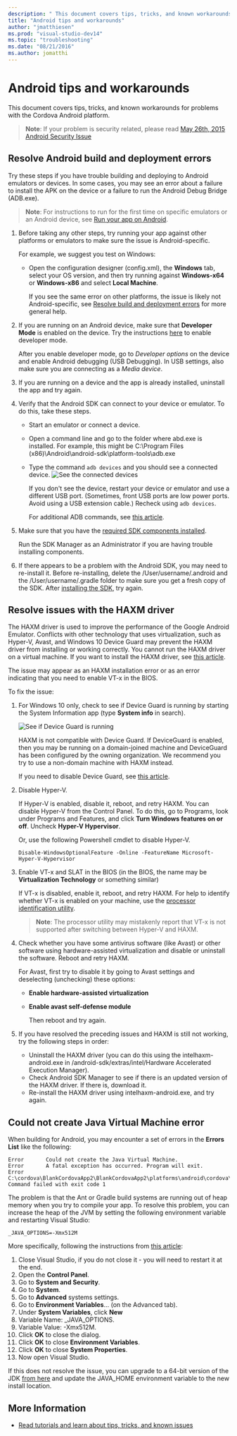 ```yaml
--- 
description: " This document covers tips, tricks, and known workarounds for problems with the Cordova Android platform."
title: "Android tips and workarounds"
author: "jmatthiesen"
ms.prod: "visual-studio-dev14"
ms.topic: "troubleshooting"
ms.date: "08/21/2016"
ms.author: jomatthi
--- 
```


# Android tips and workarounds
This document covers tips, tricks, and known workarounds for problems with the Cordova Android platform.
> **Note**: If your problem is security related, please read [May 26th, 2015 Android Security Issue](./android/security-05-26-2015/android-security-05-26-2015-readme.md)

<a name="android"></a>
## Resolve Android build and deployment errors

Try these steps if you have trouble building and deploying to Android emulators or devices. In some cases, you may see an error about a failure to install the APK on the device or a failure to run the Android Debug Bridge (ADB.exe).

>**Note**: For instructions to run for the first time on specific emulators or an Android device, see [Run your app on Android](../build-deploy/run-app-android-emulator.md).

1. Before taking any other steps, try running your app against other platforms or emulators to make sure the issue is Android-specific.

    For example, we suggest you test on Windows:
   * Open the configuration designer (config.xml), the **Windows** tab, select your OS version, and then try running against **Windows-x64** or **Windows-x86** and select **Local Machine**.

     If you see the same error on other platforms, the issue is likely not Android-specific, see [Resolve build and deployment errors](../tips-workarounds/general-tips.md) for more general help.

2. If you are running on an Android device, make sure that **Developer Mode** is enabled on the device. Try the instructions [here](http://www.greenbot.com/article/2457986/how-to-enable-developer-options-on-your-android-phone-or-tablet.html) to enable developer mode.

    After you enable developer mode, go to *Developer options* on the device and enable Android debugging (USB Debugging).
    In USB settings, also make sure you are connecting as a *Media device*.
3. If you are running on a device and the app is already installed, uninstall the app and try again.
4. Verify that the Android SDK can connect to your device or emulator. To do this, take these steps.

   * Start an emulator or connect a device.
   * Open a command line and go to the folder where abd.exe is installed. For example, this might be C:\Program Files (x86)\Android\android-sdk\platform-tools\adb.exe
   * Type the command `adb devices` and you should see a connected device.
     ![See the connected devices](media/tips-and-workarounds-android-readme/adb-devices.png)

     If you don't see the device, restart your device or emulator and use a different USB port. (Sometimes, front USB ports are low power ports. Avoid using a USB extension cable.) Recheck using `adb devices`.

     For additional ADB commands, see [this article](http://www.androidcentral.com/android-201-10-basic-terminal-commands-you-should-know).

5. Make sure that you have the [required SDK components installed](https://docs.microsoft.com/visualstudio/cross-platform/tools-for-cordova/tips-workarounds/configuration-tips?view=toolsforcordova-2017#ThirdParty&preserve-view=true).

    Run the SDK Manager as an Administrator if you are having trouble installing components.

6. If there appears to be a problem with the Android SDK, you may need to re-install it. Before re-installing, delete the /User/username/.android and the /User/username/.gradle folder to make sure you get a fresh copy of the SDK. After [installing the SDK](https://go.microsoft.com/fwlink/?LinkID=396873), try again.

<a name="haxm"></a>
## Resolve issues with the HAXM driver

The HAXM driver is used to improve the performance of the Google Android Emulator. Conflicts with other technology that uses virtualization, such as Hyper-V, Avast, and Windows 10 Device Guard may prevent the HAXM driver from installing or working correctly. You cannot run the HAXM driver on a virtual machine. If you want to install the HAXM driver, see [this article](https://docs.microsoft.com/visualstudio/cross-platform/tools-for-cordova/run-your-app/run-app-android?view=toolsforcordova-2017#HAXM&preserve-view=true).

The issue may appear as an HAXM installation error or as an error indicating that you need to enable VT-x in the BIOS.

To fix the issue:

1. For Windows 10 only, check to see if Device Guard is running by starting the System Information app (type **System info** in search).

      ![See if Device Guard is running](media/tips-and-workarounds-android-readme/device-guard.png)

      HAXM is not compatible with Device Guard. If DeviceGuard is enabled, then you may be running on a domain-joined machine and DeviceGuard has been configured by the owning organization. We recommend you try to use a non-domain machine with HAXM instead.

      If you need to disable Device Guard, see [this article](https://technet.microsoft.com/itpro/windows/keep-secure/credential-guard#remove-credential-guard).

2. Disable Hyper-V.

    If Hyper-V is enabled, disable it, reboot, and retry HAXM. You can disable Hyper-V from the Control Panel. To do this, go to Programs, look under Programs and Features, and click **Turn Windows features on or off**. Uncheck **Hyper-V Hypervisor**.

    Or, use the following Powershell cmdlet to disable Hyper-V.

    ```
    Disable-WindowsOptionalFeature -Online -FeatureName Microsoft-Hyper-V-Hypervisor
    ```

3. Enable VT-x and SLAT in the BIOS (in the BIOS, the name may be **Virtualization Technology** or something similar)

    If VT-x is disabled, enable it, reboot, and retry HAXM. For help to identify whether VT-x is enabled on your machine, use the [processor identification utility](http://www.intel.com/content/www/us/en/support/processors/processor-utilities-and-programs/intel-processor-identification-utility.html).

    >**Note**: The processor utility may mistakenly report that VT-x is not supported after switching between Hyper-V and HAXM.

4. Check whether you have some antivirus software (like Avast) or other software using hardware-assisted virtualization and disable or uninstall the software. Reboot and retry HAXM.

    For Avast, first try to disable it by going to Avast settings and deselecting (unchecking) these options:
   * **Enable hardware-assisted virtualization**
   * **Enable avast self-defense module**

     Then reboot and try again.

5. If you have resolved the preceding issues and HAXM is still not working, try the following steps in order:

    * Uninstall the HAXM driver (you can do this using the intelhaxm-android.exe in /android-sdk/extras/intel/Hardware Accelerated Execution Manager).
    * Check Android SDK Manager to see if there is an updated version of the HAXM driver. If there is, download it.
    * Re-install the HAXM driver using intelhaxm-android.exe, and try again.

<a name="couldnotcreatevm"></a>
## Could not create Java Virtual Machine error
When building for Android, you may encounter a set of errors in the **Errors List** like the following:

```
Error		Could not create the Java Virtual Machine.
Error		A fatal exception has occurred. Program will exit.
Error		C:\cordova\BlankCordovaApp2\BlankCordovaApp2\platforms\android\cordova\build.bat: Command failed with exit code 1
```

The problem is that the Ant or Gradle build systems are running out of heap memory when you try to compile your app. To resolve this problem, you can increase the heap of the JVM by setting the following environment variable and restarting Visual Studio:

```
_JAVA_OPTIONS=-Xmx512M
```

More specifically, following the instructions from [this article](http://www.tomsguide.com/faq/id-1761312/fix-create-java-virtual-machine-issue.html):

1. Close Visual Studio, if you do not close it - you will need to restart it at the end.
2. Open the **Control Panel**.
3. Go to **System and Security**.
4. Go to **System**.
5. Go to **Advanced** systems settings.
6. Go to **Environment Variables**... (on the Advanced tab).
7. Under **System Variables**, click **New**
8. Variable Name: _JAVA_OPTIONS.
9. Variable Value: -Xmx512M.
10. Click **OK** to close the dialog.
11. Click **OK** to close **Environment Variables**.
12. Click **OK** to close **System Properties**.
13. Now open Visual Studio.

If this does not resolve the issue, you can upgrade to a 64-bit version of the JDK [from here](http://download.oracle.com/otn-pub/java/jdk/7u79-b15/jdk-7u79-windows-x64.exe) and update the JAVA_HOME environment variable to the new install location.

## More Information
* [Read tutorials and learn about tips, tricks, and known issues](../index.md)
